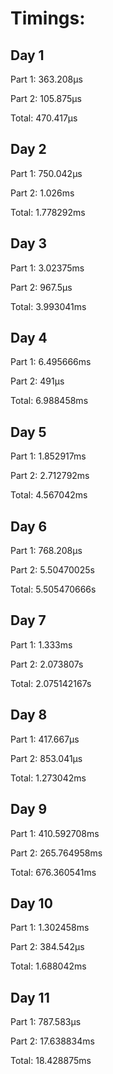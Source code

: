 # Timings:

## Day 1

Part 1: 363.208µs

Part 2: 105.875µs

Total: 470.417µs

## Day 2

Part 1: 750.042µs

Part 2: 1.026ms

Total: 1.778292ms

## Day 3

Part 1: 3.02375ms

Part 2: 967.5µs

Total: 3.993041ms

## Day 4

Part 1: 6.495666ms

Part 2: 491µs

Total: 6.988458ms

## Day 5

Part 1: 1.852917ms

Part 2: 2.712792ms

Total: 4.567042ms

## Day 6

Part 1: 768.208µs

Part 2: 5.50470025s

Total: 5.505470666s

## Day 7

Part 1: 1.333ms

Part 2: 2.073807s

Total: 2.075142167s

## Day 8

Part 1: 417.667µs

Part 2: 853.041µs

Total: 1.273042ms

## Day 9

Part 1: 410.592708ms

Part 2: 265.764958ms

Total: 676.360541ms

## Day 10

Part 1: 1.302458ms

Part 2: 384.542µs

Total: 1.688042ms

## Day 11

Part 1: 787.583µs

Part 2: 17.638834ms

Total: 18.428875ms
